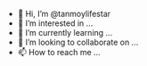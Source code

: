 - 👋 Hi, I’m @tanmoylifestar
- 👀 I’m interested in ...
- 🌱 I’m currently learning ...
- 💞️ I’m looking to collaborate on ...
- 📫 How to reach me ...

<!---
tanmoylifestar/tanmoylifestar is a ✨ special ✨ repository because its `README.md` (this file) appears on your GitHub profile.
You can click the Preview link to take a look at your changes.
--->
